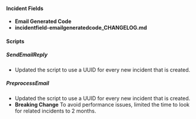 
#### Incident Fields
- **Email Generated Code**
- **incidentfield-emailgeneratedcode_CHANGELOG.md**

#### Scripts
##### SendEmailReply
- Updated the script to use a UUID for every new incident that is created.
##### PreprocessEmail
- Updated the script to use a UUID for every new incident that is created.
- **Breaking Change** To avoid performance issues, limited the time to look for related incidents to 2 months.

